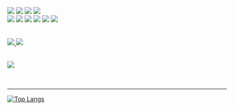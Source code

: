 

<div align=left>
  	<img src="https://img.shields.io/badge/AndroidStudio-3DDC84?style=for-the-badge&logo=AndroidStudio&logoColor=white"/>
	<img src="https://img.shields.io/badge/VisualStudioCode-007ACC?style=for-the-badge&logo=visualstudiocode&logoColor=white"/>
	<img src="https://img.shields.io/badge/ReactNative-777BB4?style=for-the-badge&logo=React&logoColor=white"/>
	<img src="https://img.shields.io/badge/Figma-F24E1E?style=for-the-badge&logo=Figma&logoColor=white"/><br>
	<img src="https://img.shields.io/badge/Kotlin-61DAFB?style=for-the-badge&logo=Kotlin&logoColor=white"/>
	<img src="https://img.shields.io/badge/Html5-E34F26?style=for-the-badge&logo=Html5&logoColor=white"/>
	<img src="https://img.shields.io/badge/Css3-1572B6?style=for-the-badge&logo=Css3&logoColor=white"/>
	<img src="https://img.shields.io/badge/TypeScript-3178C6?style=for-the-badge&logo=TypeScript&logoColor=white"/>
	<img src="https://img.shields.io/badge/Php-777BB4?style=for-the-badge&logo=Php&logoColor=white"/>
	<img src="https://img.shields.io/badge/Mysql-4479A1?style=for-the-badge&logo=Mysql&logoColor=white"/>
	
</div>


<br>
<br>


<div align=left>
	<a href="https://velog.io/@chhue">
		<img src="https://img.shields.io/badge/Velog-20C997?style=for-the-badge&logo=Velog&logoColor=white" />
	</a>
  	<a href="https://play.google.com/store/apps/developer?id=Hue">
		<img src="https://img.shields.io/badge/GooglePlay-414141?style=for-the-badge&logo=googleplay&logoColor=white" />
	</a> 
</div>

<br>
<br>


<div align=left>
	<a href="mailto:chhue96@gmail.com">
        	<img src="https://img.shields.io/badge/Gmail-EA4335?style=for-the-badge&logo=Gmail&logoColor=white"> 
    	</a>
</div>

<br>
<br>
<hr>

<div align=left>
	
[![Top Langs](https://github-readme-stats.vercel.app/api/top-langs/?username=chhue&layout=compact)](https://github.com/chhue/github-readme-stats)
	
</div>

